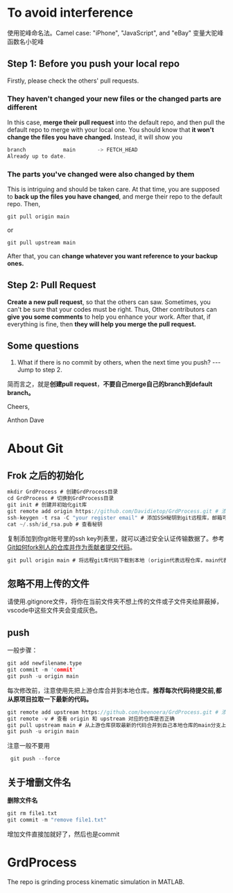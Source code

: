 # To avoid interference
使用驼峰命名法。Camel case: "iPhone", "JavaScript", and "eBay"
变量大驼峰
函数名小驼峰
## Step 1: Before you push your local repo

Firstly, please check the others' pull requests.

### They haven't changed your new files or the changed parts are different

In this case, **merge their pull request** into the default repo, and then pull the default repo to merge with your local one. You should know that **it won't change the files you have changed.** Instead, it will show you

```c
branch            main       -> FETCH_HEAD
Already up to date.
```

### The parts you've changed were also changed by them

This is intriguing and should be taken care. At that time, you are supposed to **back up the files you have changed**, and merge their repo to the default repo. Then,

```c
git pull origin main
```

or

```c
git pull upstream main 
```

After that, you can **change whatever you want reference to your backup ones.**

## Step 2: Pull Request

 **Create a new pull request**, so that the others can saw. Sometimes, you can't be sure that your codes must be right. Thus, Other contributors can **give you some comments** to help you enhance your work. After that, if everything is fine, then **they will help you merge the pull request.**

## Some questions

1. What if there is no commit by others, when the next time you push? --- Jump to step 2.

简而言之，就是**创建pull request**，**不要自己merge自己的branch到default branch。**

Cheers,

Anthon Dave

# About Git
## Frok 之后的初始化

```c
mkdir GrdProcess # 创建GrdProcess目录
cd GrdProcess # 切换到GrdProcess目录
git init # 创建并初始化git库
git remote add origin https://github.com/Davidietop/GrdProcess.git # 添加远程git仓库
ssh-keygen -t rsa -C "your register email" # 添加SSH秘钥到git远程库，邮箱可以从git账号里查看
cat ~/.ssh/id_rsa.pub # 查看秘钥
```

 复制添加到你git账号里的ssh key列表里，就可以通过安全认证传输数据了。参考[Git如何fork别人的仓库并作为贡献者提交代码](https://www.cnblogs.com/javaIOException/p/11867988.html)。

```c
git pull origin main # 将远程git库代码下载到本地 (origin代表远程仓库，main代表主分支)
```

## 忽略不用上传的文件

请使用.gitignore文件，将你在当前文件夹不想上传的文件或子文件夹给屏蔽掉，vscode中这些文件夹会变成灰色。

## push

一般步骤：

```c
git add newfilename.type
git commit -m 'commit'
git push -u origin main
```

每次修改前，注意使用先把上游仓库合并到本地仓库。**推荐每次代码待提交前,都从原项目拉取一下最新的代码。**

```c
git remote add upstream https://github.com/beenoera/GrdProcess.git # 添加上游仓库地址
git remote -v # 查看 origin 和 upstream 对应的仓库是否正确
git pull upstream main # 从上游仓库获取最新的代码合并到自己本地仓库的main分支上
git push -u origin main
```

注意一般不要用

```c
 git push --force
```

## 关于增删文件名
**删除文件名**

```C
git rm file1.txt
git commit -m "remove file1.txt"
```

增加文件直接加就好了，然后也是commit

# GrdProcess

The repo is grinding process kinematic simulation in MATLAB.